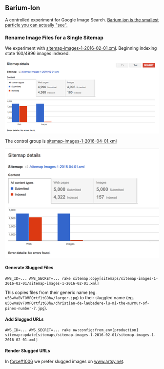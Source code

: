 ## Barium-Ion

A controlled experiment for Google Image Search. [Barium ion is the smallest particle you can actually "see".](http://physics.stackexchange.com/questions/104523/which-is-the-smallest-known-particle-that-scientists-have-actually-seen-with-th)

### Rename Image Files for a Single Sitemap

We experiment with [sitemap-images-1-2016-02-01.xml](https://www.artsy.net/sitemap-images-1-2016-02-01.xml). Beginning indexing state 160/4996 images indexed.

![](sitemaps/sitemap-images-1-2016-02-01/2017-03-13.png)

The control group is [sitemap-images-1-2016-04-01.xml](https://www.artsy.net/sitemap-images-1-2016-04-01.xml)

![](sitemaps/sitemap-images-1-2016-04-01/2017-03-13.png)

#### Generate Slugged Files

```
AWS_ID=... AWS_SECRET=... rake sitemap:copy[sitemaps/sitemap-images-1-2016-02-01/sitemap-images-1-2016-02-01.xml]
```

This copies files from their generic name (eg. `u56wVaBVFOMFQrtf1tGOhw/larger.jpg`) to their sluggled name (eg. `u56wVaBVFOMFQrtf1tGOhw/christian-de-laubadere-lu-mi-the-murmur-of-pines-number-7.jpg`).

#### Add Slugged URLs

```
AWS_ID=... AWS_SECRET=... rake ow:config:from_env[production] sitemap:update[sitemaps/sitemap-images-1-2016-02-01/sitemap-images-1-2016-02-01.xml]
```

#### Render Slugged URLs

In [force#1006](https://github.com/artsy/force/pull/1006) we prefer slugged images on www.artsy.net.
